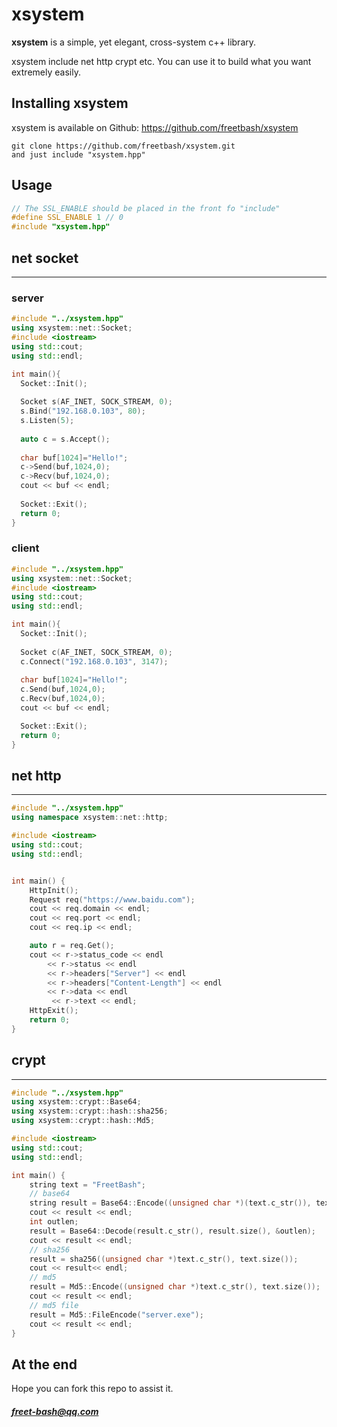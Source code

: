 # xsystem

**xsystem** is a simple, yet elegant, cross-system c++ library.

xsystem include net http crypt etc. You can use it to build what you want extremely easily.

## Installing xsystem

xsystem is available on Github: https://github.com/freetbash/xsystem

```console
git clone https://github.com/freetbash/xsystem.git
and just include "xsystem.hpp"
```
## Usage
```cpp
// The SSL_ENABLE should be placed in the front fo "include"
#define SSL_ENABLE 1 // 0
#include "xsystem.hpp"
```
## net socket
---
### server
```cpp
#include "../xsystem.hpp"
using xsystem::net::Socket;
#include <iostream>
using std::cout;
using std::endl;

int main(){
  Socket::Init();
  
  Socket s(AF_INET, SOCK_STREAM, 0);
  s.Bind("192.168.0.103", 80);
  s.Listen(5);
  
  auto c = s.Accept();
  
  char buf[1024]="Hello!";
  c->Send(buf,1024,0);
  c->Recv(buf,1024,0);
  cout << buf << endl;
  
  Socket::Exit();
  return 0;
}

```
### client
```cpp
#include "../xsystem.hpp"
using xsystem::net::Socket;
#include <iostream>
using std::cout;
using std::endl;

int main(){
  Socket::Init();
  
  Socket c(AF_INET, SOCK_STREAM, 0);
  c.Connect("192.168.0.103", 3147);
  
  char buf[1024]="Hello!";
  c.Send(buf,1024,0);
  c.Recv(buf,1024,0);
  cout << buf << endl;

  Socket::Exit();
  return 0;
}

```
## net http
---
```cpp
#include "../xsystem.hpp"
using namespace xsystem::net::http;

#include <iostream>
using std::cout;
using std::endl;


int main() {
	HttpInit();
	Request req("https://www.baidu.com");
	cout << req.domain << endl;
	cout << req.port << endl;
	cout << req.ip << endl;

	auto r = req.Get();
	cout << r->status_code << endl
		<< r->status << endl
		<< r->headers["Server"] << endl
		<< r->headers["Content-Length"] << endl
		<< r->data << endl
		 << r->text << endl;
	HttpExit();
	return 0;
}
```
## crypt
---
```cpp
#include "../xsystem.hpp"
using xsystem::crypt::Base64;
using xsystem::crypt::hash::sha256;
using xsystem::crypt::hash::Md5;

#include <iostream>
using std::cout;
using std::endl;

int main() {
	string text = "FreetBash";
	// base64
	string result = Base64::Encode((unsigned char *)(text.c_str()), text.length());
	cout << result << endl;
	int outlen;
	result = Base64::Decode(result.c_str(), result.size(), &outlen);
	cout << result << endl;
	// sha256
	result = sha256((unsigned char *)text.c_str(), text.size());
	cout << result<< endl;
	// md5
	result = Md5::Encode((unsigned char *)text.c_str(), text.size());
	cout << result << endl;
	// md5 file
	result = Md5::FileEncode("server.exe");
	cout << result << endl;
}
```
## At the end

Hope you can fork this repo to assist it.

##### freet-bash@qq.com 
